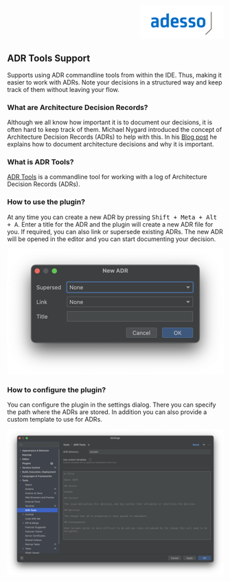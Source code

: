 <style>
    #logo {
        text-align: right;
        width: 100%;
    }
</style>
<div id="logo"><img src="https://raw.githubusercontent.com/Franknjava/AdrToolsPlugin/refs/heads/main/src/main/resources/images/adesso-logo.png"/></div>
<h2>ADR Tools Support</h2>
<p>
    Supports using ADR commandline tools from within the IDE. Thus, making it easier to work with ADRs.
    Note your decisions in a structured way and keep track of them without leaving your flow.
</p>
<h3>What are Architecture Decision Records?</h3>
<p>
    Although we all know how important it is to document our decisions, it is often hard to keep track of them.
    Michael Nygard introduced the concept of Architecture Decision Records (ADRs) to help with this.
    In his <a href="https://cognitect.com/blog/2011/11/15/documenting-architecture-decisions">Blog post</a>
    he explains how to document architecture decisions and why it is important.
</p>
<h3>What is ADR Tools?</h3>
<p>
    <a href="https://github.com/npryce/adr-tools?tab=readme-ov-file">ADR Tools</a>
    is a commandline tool for working with a log of Architecture Decision Records (ADRs).
</p>
<h3>How to use the plugin?</h3>
<p>
    At any time you can create a new ADR by pressing <kbd>Shift + Meta + Alt + A</kbd>.
    Enter a title for the ADR and the plugin will create a new ADR file for you.
    If required, you can also link or supersede existing ADRs.
    The new ADR will be opened in the editor and you can start documenting your decision.
</p>
<img src="https://raw.githubusercontent.com/Franknjava/AdrToolsPlugin/refs/heads/main/src/main/resources/images/new-adr-dialog.png"/>
<h3>How to configure the plugin?</h3>
<p>
    You can configure the plugin in the settings dialog.
    There you can specify the path where the ADRs are stored.
    In addition you can also provide a custom template to use for ADRs.
</p>
<img width="1200" src="https://raw.githubusercontent.com/Franknjava/AdrToolsPlugin/refs/heads/main/src/main/resources/images/settings-dialog.png"/>
